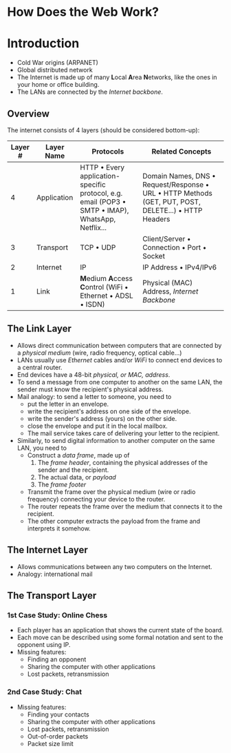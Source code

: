 # How Does the Web Work?

# Introduction

-   Cold War origins (ARPANET)
-   Global distributed network
-   The Internet is made up of many **L**ocal **A**rea **N**etworks, like the ones in your home or office building.
-   The LANs are connected by the _Internet backbone_.

## Overview

The internet consists of 4 layers (should be considered bottom-up):

| Layer # | Layer Name  | Protocols                                                                                                        | Related Concepts                                                                                                         |
| ------- | ----------- | ---------------------------------------------------------------------------------------------------------------- | ------------------------------------------------------------------------------------------------------------------------ |
| 4       | Application | HTTP &bull; Every application-specific protocol, e.g. email (POP3 &bull; SMTP &bull; IMAP), WhatsApp, Netflix... | Domain Names, DNS &bull; Request/Response &bull; URL &bull; HTTP Methods (GET, PUT, POST, DELETE...) &bull; HTTP Headers |
| 3       | Transport   | TCP &bull; UDP                                                                                                   | Client/Server &bull; Connection &bull; Port &bull; Socket                                                                |
| 2       | Internet    | IP                                                                                                               | IP Address &bull; IPv4/IPv6                                                                                              |
| 1       | Link        | **M**edium **A**ccess **C**ontrol (WiFi &bull; Ethernet &bull; ADSL &bull; ISDN)                                 | Physical (MAC) Address, _Internet Backbone_                                                                              |

## The Link Layer

-   Allows direct communication between computers that are connected by a _physical medium_ (wire, radio frequency, optical cable...)
-   LANs usually use _Ethernet_ cables and/or _WiFi_ to connect end devices to a central router.
-   End devices have a 48-bit _physical, or MAC, address_.
-   To send a message from one computer to another on the same LAN, the sender must know the recipient's physical address.
-   Mail analogy: to send a letter to someone, you need to
    -   put the letter in an envelope.
    -   write the recipient's address on one side of the envelope.
    -   write the sender's address (yours) on the other side.
    -   close the envelope and put it in the local mailbox.
    -   The mail service takes care of delivering your letter to the recipient.
-   Similarly, to send digital information to another computer on the same LAN, you need to
    -   Construct a _data frame_, made up of
        1. The _frame header_, containing the physical addresses of the sender and the recipient.
        2. The actual data, or _payload_
        3. The _frame footer_
    -   Transmit the frame over the physical medium (wire or radio frequency) connecting your device to the router.
    -   The router repeats the frame over the medium that connects it to the recipient.
    -   The other computer extracts the payload from the frame and interprets it somehow.

## The Internet Layer

-   Allows communications between any two computers on the Internet.
-   Analogy: international mail

## The Transport Layer

### 1st Case Study: Online Chess

-   Each player has an application that shows the current state of the board.
-   Each move can be described using some formal notation and sent to the opponent using IP.
-   Missing features:
    -   Finding an opponent
    -   Sharing the computer with other applications
    -   Lost packets, retransmission

### 2nd Case Study: Chat

-   Missing features:
    -   Finding your contacts
    -   Sharing the computer with other applications
    -   Lost packets, retransmission
    -   Out-of-order packets
    -   Packet size limit

